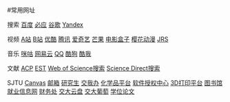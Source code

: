 #常用网址

搜索
    <a href="https://www.baidu.com">百度</a>
    <a href="https://www.bing.com">必应</a>
    <a href="https://www.google.com">谷歌</a>
    <a href="https://www.yandex.com">Yandex</a>

视频
    <a href="https://www.acfun.cn">A站</a>
    <a href="https://www.bilibili.com">B站</a>
    <a href="https://www.youku.com">优酷</a>
    <a href="https://v.qq.com">腾讯</a>
    <a href="https://www.iqiyi.com">爱奇艺</a>
    <a href="https://www.mgtv.com/">芒果</a>
    <a href="http://tvbox2.com/">电影盒子</a>
    <a href="http://dmba8.com/">樱花动漫</a>
    <a href="http://www.jrskan.com/">JRS</a>
    
音乐
    <a href="https://https://music.migu.cn/v3/music/player/audio">咪咕</a>
    <a href="https://https://music.163.com/">网易云</a>
    <a href="https://www.yandex.com">QQ</a>
    <a href="https://www.kugou.com">酷狗</a>
    <a href="https://www.kuwo.cn">酷我</a>
    
文献
    <a href="https://acp.copernicus.org/">ACP</a>
    <a href="https://pubs.acs.org/journal/esthag">EST</a>
    <a href="https://www.webofscience.com/wos/alldb/basic-search">Web of Science搜索</a>
    <a href="https://www.sciencedirect.com/search">Science Direct搜索</a>

SJTU 
    <a href="https://oc.sjtu.edu.cn/">Canvas</a>
    <a href="https://mail.sjtu.edu.cn/">邮箱</a>
    <a href="http://yjs.sjtu.edu.cn/gsapp/sys/emaphome/portal/index.do">研究生</a>
    <a href="https://my.sjtu.edu.cn/">交我办</a>
    <a href="http://e-chem.sjtu.edu.cn/lab/fe/orders/home">化学品平台</a>
    <a href="https://li.si.sjtu.edu.cn/">软件授权中心</a>
    <a href="https://3d.si.sjtu.edu.cn/">3D打印平台</a>
    <a href="https://www.lib.sjtu.edu.cn/">图书馆</a>
    <a href="https://www.job.sjtu.edu.cn/">就业信息网</a>
    <a href="https://www.jdcw.sjtu.edu.cn/">财务处</a>
    <a href="https://jbox.sjtu.edu.cn/">交大云盘</a>
    <a href="https://pt.sjtu.edu.cn/">交大葡萄</a>
    <a href="http://thesis.lib.sjtu.edu.cn">学位论文</a>    
